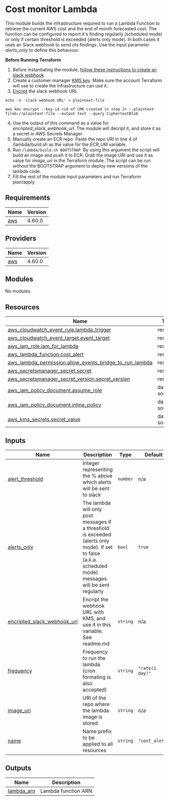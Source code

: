 # Cost monitor Lambda
This module builds the infrastructure required to run a Lambda Function to retrieve the current AWS cost and the end of month forecasted cost.
The function can be configured to report it's finding regularly (scheduled mode) or only if certain threshold is exceeded (alerts only mode). In both cases it uses an Slack webhook to send ots findings. Use the input parameter *alerts_only* to define this behaviour.

**Before Running Terraform**
1. Before instantiating the module, [follow these instructions to create an slack webhook](https://api.slack.com/messaging/webhooks)
2. Create a customer manager [KMS key](https://docs.aws.amazon.com/kms/latest/developerguide/create-keys.html). Make sure the account Terraform will use to create the infrastructure can use it.
3. [Encript](https://registry.terraform.io/providers/hashicorp/aws/latest/docs/data-sources/kms_secrets) the slack webhook URL

`echo -n 'slack webhook URL' > plaintext-file`

`aws kms encrypt --key-id <id of CMK created in step 2> --plaintext fileb://plaintext-file --output text --query CiphertextBlob`

4. Use the output of this command as a value for *encripted_slack_webhook_url*. The module will decript it, and store it as a secret in AWS Secrets Manager
5. Manually create an ECR repo. Paste the repo URI in line 4 of /lambda/build.sh as the value for the *ECR_URI* variable.
6. Run `/lambda/build.sh BOOTSTRAP`. By using this argument the script will build an image and push it to ECR. Grab the image URI and use it as value for *image_uri* in the Terraform module. The script can be run without the BOOTSTRAP argument to deploy new versions of the lambda code.
7. Fill the rest of the module input parameters and run Terraform plan/apply


<!-- BEGIN_TF_DOCS -->
## Requirements

| Name | Version |
|------|---------|
| <a name="requirement_aws"></a> [aws](#requirement\_aws) | 4.60.0 |

## Providers

| Name | Version |
|------|---------|
| <a name="provider_aws"></a> [aws](#provider\_aws) | 4.60.0 |

## Modules

No modules.

## Resources

| Name | Type |
|------|------|
| [aws_cloudwatch_event_rule.lambda_trigger](https://registry.terraform.io/providers/hashicorp/aws/4.60.0/docs/resources/cloudwatch_event_rule) | resource |
| [aws_cloudwatch_event_target.event_target](https://registry.terraform.io/providers/hashicorp/aws/4.60.0/docs/resources/cloudwatch_event_target) | resource |
| [aws_iam_role.iam_for_lambda](https://registry.terraform.io/providers/hashicorp/aws/4.60.0/docs/resources/iam_role) | resource |
| [aws_lambda_function.cost_alert](https://registry.terraform.io/providers/hashicorp/aws/4.60.0/docs/resources/lambda_function) | resource |
| [aws_lambda_permission.allow_events_bridge_to_run_lambda](https://registry.terraform.io/providers/hashicorp/aws/4.60.0/docs/resources/lambda_permission) | resource |
| [aws_secretsmanager_secret.secret](https://registry.terraform.io/providers/hashicorp/aws/4.60.0/docs/resources/secretsmanager_secret) | resource |
| [aws_secretsmanager_secret_version.secret_version](https://registry.terraform.io/providers/hashicorp/aws/4.60.0/docs/resources/secretsmanager_secret_version) | resource |
| [aws_iam_policy_document.assume_role](https://registry.terraform.io/providers/hashicorp/aws/4.60.0/docs/data-sources/iam_policy_document) | data source |
| [aws_iam_policy_document.inline_policy](https://registry.terraform.io/providers/hashicorp/aws/4.60.0/docs/data-sources/iam_policy_document) | data source |
| [aws_kms_secrets.secret_value](https://registry.terraform.io/providers/hashicorp/aws/4.60.0/docs/data-sources/kms_secrets) | data source |

## Inputs

| Name | Description | Type | Default | Required |
|------|-------------|------|---------|:--------:|
| <a name="input_alert_threshold"></a> [alert\_threshold](#input\_alert\_threshold) | Integer representing the % above which alerts will be sent to slack | `number` | n/a | yes |
| <a name="input_alerts_only"></a> [alerts\_only](#input\_alerts\_only) | The lambda will only post messages if a threshold is exceeded (alerts only mode). If set to false (a.k.a. scheduled mode) messages will be sent regularly | `bool` | `true` | no |
| <a name="input_encripted_slack_webhook_url"></a> [encripted\_slack\_webhook\_url](#input\_encripted\_slack\_webhook\_url) | Encript the webhook URL with KMS, and use it in this variable. See readme.md | `string` | n/a | yes |
| <a name="input_frequency"></a> [frequency](#input\_frequency) | Frequency to run the lambda (cron formating is also accepted) | `string` | `"rate(1 day)"` | no |
| <a name="input_image_uri"></a> [image\_uri](#input\_image\_uri) | URI of the repo where the lambda image is stored | `string` | n/a | yes |
| <a name="input_name"></a> [name](#input\_name) | Name prefix to be applied to all resources | `string` | `"cost_alert"` | no |

## Outputs

| Name | Description |
|------|-------------|
| <a name="output_lambda_arn"></a> [lambda\_arn](#output\_lambda\_arn) | Lambda function ARN |
<!-- END_TF_DOCS -->